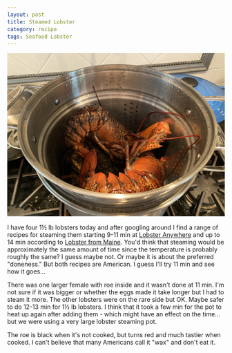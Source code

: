 ```yaml
---
layout: post
title: Steamed Lobster
category: recipe
tags: Seafood Lobster
---
```

![Lobsters in pot](/images/lobster-pot.jpeg)

I have four 1½ lb lobsters today and after googling around I find a range of recipes for steaming them starting 9-11 min at [Lobster Anywhere](https://lobsteranywhere.com/cooking-lobster/) and up to 14 min according to [Lobster from Maine](https://lobsteranywhere.com/cooking-lobster/). You'd think that steaming would be approximately the same amount of time since the temperature is probably roughly the same? I guess maybe not. Or maybe it is about the preferred "doneness." But both recipes are American. I guess I'll try 11 min and see how it goes...

There was one larger female with roe inside and it wasn't done at 11 min. I'm not sure if it was bigger or whether the eggs made it take longer but I had to steam it more. The other lobsters were on the rare side but OK. Maybe safer to do 12-13 min for 1½ lb lobsters. I think that it took a few min for the pot to heat up again after adding them - which might have an effect on the time... but we were using a very large lobster steaming pot.

The roe is black when it's not cooked, but turns red and much tastier when cooked. I can't believe that many Americans call it "wax" and don't eat it.